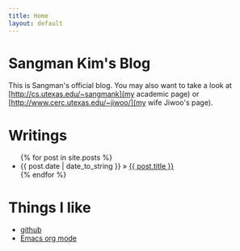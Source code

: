 ```yaml
---
title: Home
layout: default 
---
```


Sangman Kim's Blog
==================

This is Sangman's official blog. You may also want to take a look at [http://cs.utexas.edu/~sangmank](my academic page) or [http://www.cerc.utexas.edu/~jiwoo/](my wife Jiwoo's page). 

<div id="home">
    <h1>Writings</h1>
  <ul class="posts">
    {% for post in site.posts %}
      <li><span>{{ post.date | date_to_string }}</span> &raquo; <a href="{{ post.url }}">{{ post.title }}</a></li>
    {% endfor %}
  </ul>
  
  <h1>Things I like</h1>
  <ul>
  <li> <a href="http://www.github.com">github</a> </li>
  <li> <a href="http://orgmode.org/">Emacs org mode</a> </li>
  </ul>

</div>

